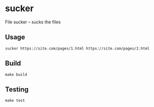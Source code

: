 # sucker
File sucker – sucks the files

## Usage

```
sucker https://site.com/pages/1.html https://site.com/pages/2.html
```

## Build

```shell
make build
```

## Testing

```shell
make test
```



